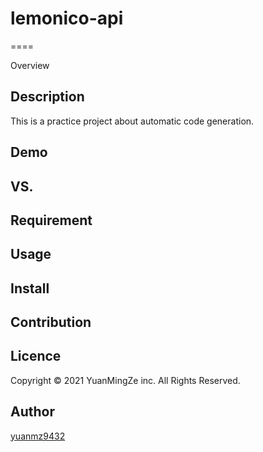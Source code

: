 # lemonico-api
====

Overview

## Description

This is a practice project about automatic code generation.

## Demo

## VS. 

## Requirement

## Usage

## Install

## Contribution

## Licence

Copyright © 2021 YuanMingZe inc. All Rights Reserved.

## Author

[yuanmz9432](https://github.com/yuanmz9432)
